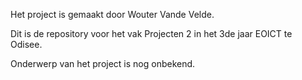 Het project is gemaakt door Wouter Vande Velde.

Dit is de repository voor het vak Projecten 2 in het 3de jaar EOICT te Odisee.

Onderwerp van het project is nog onbekend.
